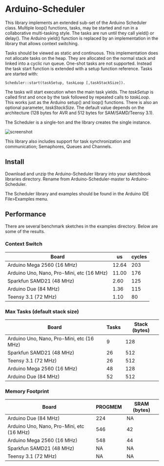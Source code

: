 # Arduino-Scheduler

This library implements an extended sub-set of the Arduino Scheduler
class. Multiple loop() functions, tasks, may be started and run in a
collaborative multi-tasking style. The tasks are run until they call
yield() or delay(). The Arduino yield() function is replaced by an
implementation in the library that allows context switching.

Tasks should be viewed as static and continuous. This implementation
does not allocate tasks on the heap. They are allocated on the normal
stack and linked into a cyclic run queue. One-shot tasks are not
supported. Instead the task start function is extended with a setup
function reference. Tasks are started with:

````
Scheduler::start(taskSetup, taskLoop [,taskStackSize]).
````
The tasks will start execution when the main task yields. The
_taskSetup_ is called first and once by the task followed by repeated
calls to _taskLoop_. This works just as the Arduino setup() and loop()
functions. There is also an optional parameter, _taskStackSize_. The
default value depends on the architecture (128 bytes for AVR and 512
bytes for SAM/SAMD/Teensy 3.1).

The Scheduler is a single-ton and the library creates the single
instance.

![screenshot](https://dl.dropboxusercontent.com/u/993383/Cosa/screenshots/Screenshot%20from%202016-01-29%2015%3A24%3A17.png)

This library also includes support for task synchronization and
communication; Semaphores, Queues and Channels.

## Install

Download and unzip the Arduino-Scheduler library into your sketchbook
libraries directory. Rename from Arduino-Scheduler-master to Arduino-Scheduler.

The Scheduler library and examples should be found in the Arduino IDE
File>Examples menu.

## Performance

There are several benchmark sketches in the examples directory. Below
are some of the results.

### Context Switch

Board | us | cycles
------|----|-------
Arduino Mega 2560 (16 MHz) | 12.64 | 203
Arduino Uno, Nano, Pro-Mini, etc (16 MHz) | 11.00 | 176
Sparkfun SAMD21 (48 MHz) | 2.60 | 125
Arduino Due (84 MHz) | 1.36 | 115
Teensy 3.1 (72 MHz) | 1.10 | 80

### Max Tasks (default stack size)

Board | Tasks | Stack (bytes)
------|-------|--------------
Arduino Uno, Nano, Pro-Mini, etc (16 MHz) | 9 | 128
Sparkfun SAMD21 (48 MHz) | 26 | 512
Teensy 3.1 (72 MHz) | 26 | 512
Arduino Mega 2560 (16 MHz) | 48 | 128
Arduino Due (84 MHz) | 52 | 512


### Memory Footprint

Board | PROGMEM | SRAM (bytes)
------|---------|-------------
Arduino Due (84 MHz) | 224 | NA
Arduino Uno, Nano, Pro-Mini, etc (16 MHz) | 546 | 42
Arduino Mega 2560 (16 MHz) | 548 | 44
Sparkfun SAMD21 (48 MHz) | NA | NA
Teensy 3.1 (72 MHz) | NA | NA



